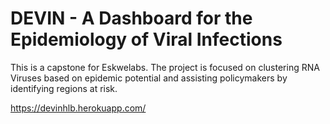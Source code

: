 # DEVIN - A Dashboard for the Epidemiology of Viral Infections
This is a capstone for Eskwelabs.  The project is focused on clustering RNA Viruses based on epidemic potential and assisting policymakers by identifying regions at risk.

https://devinhlb.herokuapp.com/
